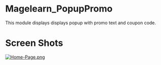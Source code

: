 # Magelearn_PopupPromo
This module displays displays popup with promo text and coupon code.

# Screen Shots

[![Home-Page.png](https://i.postimg.cc/rw0VpjBJ/Home-Page.png)](https://postimg.cc/pmvbGfXh)
